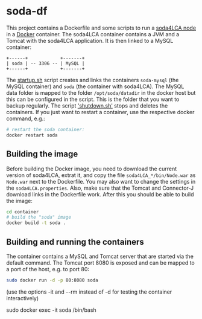 # soda-df
This project contains a Dockerfile and some scripts to run a 
[soda4LCA node](https://bitbucket.org/okusche/soda4lca) in a 
[Docker](https://www.docker.com/) container. The soda4LCA container contains
a JVM and a Tomcat with the soda4LCA application. It is then linked to a MySQL
container:

```
+------+            +-------+
| soda | -- 3306 -- | MySQL |
+------+            +-------+
```

The [startup.sh](./startup.sh) script creates and links the containers
`soda-mysql` (the MySQL container) and `soda` (the container with soda4LCA). 
The MySQL data folder is mapped to the folder `/opt/soda/datadir` in the docker
host but this can be configured in the script. This is the folder that you want
to backup regularly. The script ['shutdown.sh'](./shutdown.sh) stops and deletes
the containers. If you just want to restart a container, use the respective
docker command, e.g.:

```bash
# restart the soda container:
docker restart soda
```

## Building the image
Before building the Docker image, you need to download the current version of
soda4LCA, extrat it, and copy the file `soda4LCA_*/bin/Node.war` as `Node.war`
next to the Dockerfile. You may also want to change the settings in the
`soda4LCA.properties`. Also, make sure that the Tomcat and Connector-J download
links in the Dockerfile work. After this you should be able to build the image:

```bash
cd container
# build the "soda" image
docker build -t soda .
```

## Building and running the containers


The container contains a MySQL and Tomcat server that are started via the
default command. The Tomcat port 8080 is exposed and can be mapped to a port
of the host, e.g. to port 80:

```bash
sudo docker run -d -p 80:8080 soda
```

(use the options -it and --rm instead of -d for testing the container 
interactively)


sudo docker exec -it soda /bin/bash
